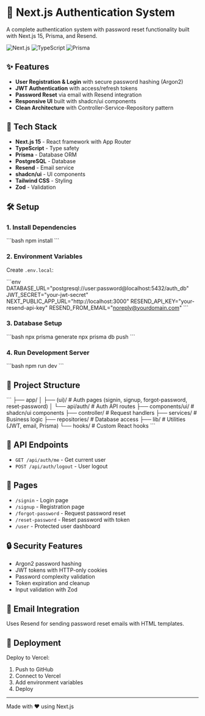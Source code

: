 # 🔐 Next.js Authentication System

A complete authentication system with password reset functionality built with Next.js 15, Prisma, and Resend.

![Next.js](https://img.shields.io/badge/Next.js-15-black?style=flat-square&logo=next.js)
![TypeScript](https://img.shields.io/badge/TypeScript-blue?style=flat-square&logo=typescript)
![Prisma](https://img.shields.io/badge/Prisma-2D3748?style=flat-square&logo=prisma)

## ✨ Features

- **User Registration & Login** with secure password hashing (Argon2)
- **JWT Authentication** with access/refresh tokens
- **Password Reset** via email with Resend integration
- **Responsive UI** built with shadcn/ui components
- **Clean Architecture** with Controller-Service-Repository pattern

## 🚀 Tech Stack

- **Next.js 15** - React framework with App Router
- **TypeScript** - Type safety
- **Prisma** - Database ORM
- **PostgreSQL** - Database
- **Resend** - Email service
- **shadcn/ui** - UI components
- **Tailwind CSS** - Styling
- **Zod** - Validation

## 🛠️ Setup

### 1. Install Dependencies
\`\`\`bash
npm install
\`\`\`

### 2. Environment Variables
Create `.env.local`:

\`\`\`env
DATABASE_URL="postgresql://user:password@localhost:5432/auth_db"
JWT_SECRET="your-jwt-secret"
NEXT_PUBLIC_APP_URL="http://localhost:3000"
RESEND_API_KEY="your-resend-api-key"
RESEND_FROM_EMAIL="noreply@yourdomain.com"
\`\`\`

### 3. Database Setup
\`\`\`bash
npx prisma generate
npx prisma db push
\`\`\`

### 4. Run Development Server
\`\`\`bash
npm run dev
\`\`\`

## 📁 Project Structure

\`\`\`
├── app/
│   ├── (ui)/              # Auth pages (signin, signup, forgot-password, reset-password)
│   └── api/auth/          # Auth API routes
├── components/ui/         # shadcn/ui components
├── controller/            # Request handlers
├── services/              # Business logic
├── repositories/          # Database access
├── lib/                   # Utilities (JWT, email, Prisma)
└── hooks/                 # Custom React hooks
\`\`\`

## 🔑 API Endpoints

- `GET /api/auth/me` - Get current user
- `POST /api/auth/logout` - User logout

## 🎨 Pages

- `/signin` - Login page
- `/signup` - Registration page
- `/forgot-password` - Request password reset
- `/reset-password` - Reset password with token
- `/user` - Protected user dashboard

## 🔒 Security Features

- Argon2 password hashing
- JWT tokens with HTTP-only cookies
- Password complexity validation
- Token expiration and cleanup
- Input validation with Zod

## 📧 Email Integration

Uses Resend for sending password reset emails with HTML templates.

## 🚀 Deployment

Deploy to Vercel:
1. Push to GitHub
2. Connect to Vercel
3. Add environment variables
4. Deploy

---

Made with ❤️ using Next.js
